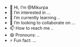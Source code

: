 - 👋 Hi, I’m @Mikurpa
- 👀 I’m interested in ...
- 🌱 I’m currently learning ..
- 💞️ I’m looking to collaborate on ...
- 📫 How to reach me ..
- 😄 Pronouns: ..
- ⚡ Fun fact: ...

<!---
Mikurpa/Mikurpa is a ✨ special ✨ repository because its `README.md` (this file) appears on your GitHub profile.
You can click the Preview link to take a look at your changes.
--->
